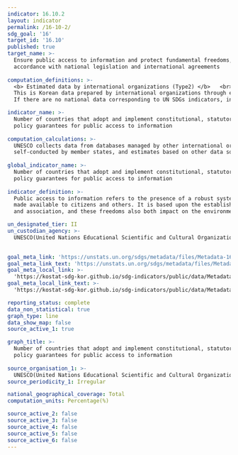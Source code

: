 ```yaml
---
indicator: 16.10.2
layout: indicator
permalink: /16-10-2/
sdg_goal: '16'
target_id: '16.10'
published: true
target_name: >-
  Ensure public access to information and protect fundamental freedoms, in
  accordance with national legislation and international agreements
  
computation_definitions: >-
  <b> Estimated data by international organizations (Type2) </b>   <br>
  This is Korean data prepared by international organizations through estimation and modeling. <br>
  If there are no national data corresponding to UN SDGs indicators, international data are available for monitoring.

indicator_name: >-
  Number of countries that adopt and implement constitutional, statutory and/or
  policy guarantees for public access to information
  
computation_calculations: >-
  UNESCO collects data from databases managed by other international organizations, questionnaires 
  self-conducted by member states, and estimates based on other data sources
  
global_indicator_name: >-
  Number of countries that adopt and implement constitutional, statutory and/or
  policy guarantees for public access to information
  
indicator_definition: >-
  Public access to information refers to the presence of a robust system through which information is 
  made available to citizens and others. It is based upon the established fundamental freedoms of expression 
  and association, and these freedoms also both impact on the environment for public access to information. 

un_designated_tier: II
un_custodian_agency: >-
  UNESCO(United Nations Educational Scientific and Cultural Organization)
  

goal_meta_link: 'https://unstats.un.org/sdgs/metadata/files/Metadata-16-10-02.pdf'
goal_meta_link_text: 'https://unstats.un.org/sdgs/metadata/files/Metadata-16-10-02.pdf'
goal_meta_local_link: >-
  'https://kostat-sdg-kor.github.io/sdg-indicators/public/data/Metadata-16-10-02_ENG.pdf'
goal_meta_local_link_text: >-
  'https://kostat-sdg-kor.github.io/sdg-indicators/public/data/Metadata-16-10-02_ENG.pdf'

reporting_status: complete
data_non_statistical: true
graph_type: line
data_show_map: false
source_active_1: true

graph_title: >-
  Number of countries that adopt and implement constitutional, statutory and/or
  policy guarantees for public access to information
  
source_organisation_1: >- 
  UNESCO(United Nations Educational Scientific and Cultural Organization)
source_periodicity_1: Irregular

national_geographical_coverage: Total
computation_units: Percentage(%)

source_active_2: false
source_active_3: false
source_active_4: false
source_active_5: false
source_active_6: false
---
```

